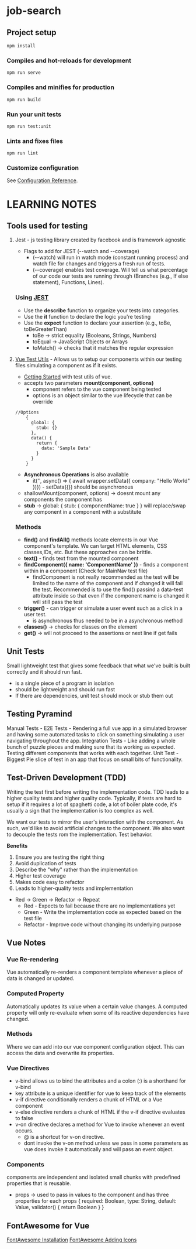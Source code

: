 # job-search

## Project setup

```
npm install
```

### Compiles and hot-reloads for development

```
npm run serve
```

### Compiles and minifies for production

```
npm run build
```

### Run your unit tests

```
npm run test:unit
```

### Lints and fixes files

```
npm run lint
```

### Customize configuration

See [Configuration Reference](https://cli.vuejs.org/config/).

# LEARNING NOTES

## Tools used for testing

1. Jest - js testing library created by facebook and is framework agnostic

   - Flags to add for JEST (--watch and --coverage)
     - (--watch) will run in watch mode (constant running process) and watch file for changes and triggers a fresh run of tests.
     - (--coverage) enables test coverage. Will tell us what percentage of our code our tests are running through (Branches (e.g., If else statement), Functions, Lines).

   ### Using [JEST](https://jestjs.io/docs/getting-started)

   - Use the **describe** function to organize your tests into categories.
   - Use the **it** function to declare the logic you're testing
   - Use the **expect** function to declare your assertion (e.g., toBe, toBeGreaterThan)
     - toBe -> strict equality (Booleans, Strings, Numbers)
     - toEqual -> JavaScript Objects or Arrays
     - toMatch() -> checks that it matches the regular expression

2. [Vue Test Utils](https://test-utils.vuejs.org/) - Allows us to setup our components within our testing files simulating a component as if it exists.

   - [Getting Started](https://test-utils.vuejs.org/guide/) with test utils of vue.
   - accepts two parameters **mount(component, options)**
     - component refers to the vue component being tested
     - options is an object similar to the vue lifecycle that can be override

   ```
   //Options
       {
         global: {
           stub: {}
         },
         data() {
           return {
             data: 'Sample Data'
           }
         }
       }
   ```

   - **Asynchronous Operations** is also available
     - it('', async() => { await wrapper.setData({ company: "Hello World" })}) - setData({}) should be asynchronous
   - shallowMount(component, options) -> doesnt mount any components the component has
   - **stub** -> global: { stub: { componentName: true } } will replace/swap any component in a component with a substitute

   ### Methods

   - **find()** and **findAll()** methods locate elements in our Vue component's template. We can target HTML elements, CSS classes,IDs, etc. But these approaches can be brittle.
   - **text()** - finds text from the mounted component
   - **findComponent({ name: 'ComponentName' })** - finds a component within in a component (Check for MainNav test file)
     - findComponent is not really recommended as the test will be limited to the name of the component and if changed it will fail the test. Recommended is to use the find() passind a data-test attribute inside so that even if the component name is changed it will still pass the test
   - **trigger()** - can trigger or simulate a user event such as a click in a user test.
     - is asynchronous thus needed to be in a asynchronous method
   - **classes()** -> checks for classes on the element
   - **get()** -> will not proceed to the assertions or next line if get fails

## Unit Tests

Small lightweight test that gives some feedback that what we've built is built correctly and it should run fast.

- is a single piece of a program in isolation
- should be lightweight and should run fast
- If there are dependencies, unit test should mock or stub them out

## Testing Pyramind

Manual Tests -
E2E Tests - Rendering a full vue app in a simulated browser and having some automated tasks to click on something simulating a user navigating throughout the app.
Integration Tests - Like adding a whole bunch of puzzle pieces and making sure that its working as expected. Testing different components that works with each together.
Unit Test - Biggest Pie slice of test in an app that focus on small bits of functionality.

## Test-Driven Development (TDD)

Writing the test first before writing the implementation code. TDD leads to a higher quality tests and higher quality code. Typically, if tests are hard to setup if it requires a lot of spaghetti code, a lot of boiler plate code, it's usually a sign that the implementation is too complex as well.

We want our tests to mirror the user's interaction with the component. As such, we'd like to avoid artificial changes to the component. We also want to decouple the tests rom the implementation. Test behavior.

**Benefits**

1. Ensure you are testing the right thing
2. Avoid duplication of tests
3. Describe the "why" rather than the implementation
4. Higher test coverage
5. Makes code easy to refactor
6. Leads to higher-quality tests and implementation

- Red -> Green -> Refactor -> Repeat
  - Red - Expects to fail because there are no implementations yet
  - Green - Write the implementation code as expected based on the test file
  - Refactor - Improve code without changing its underlying purpose

## Vue Notes

### Vue Re-rendering

Vue automatically re-renders a component template whenever a piece of data is changed or updated.

### Computed Property

Automatically updates its value when a certain value changes. A computed property will only re-evaluate when some of its reactive dependencies have changed.

### Methods

Where we can add into our vue component configuration object. This can access the data and overwrite its properties.

### Vue Directives

- v-bind allows us to bind the attributes and a colon (:) is a shorthand for v-bind
- key attribute is a unique identifier for vue to keep track of the elements
- v-if directive conditionally renders a chunk of HTML or a Vue component
- v-else directive renders a chunk of HTML if the v-if directive evaluates to false
- v-on directive declares a method for Vue to invoke whenever an event occurs.
  - @ is a shortcut for v-on directive.
  - dont invoke the v-on method unless we pass in some parameters as vue does invoke it automatically and will pass an event object.

### Components

components are independent and isolated small chunks with predefined properties that is reusable.

- props -> used to pass in values to the component and has three properties for each props { required: Boolean, type: String, default: Value, validator() { return Boolean } }

## FontAwesome for Vue

[FontAwesome Installation](https://fontawesome.com/docs/web/use-with/vue)
[FontAwesome Adding Icons](https://fontawesome.com/docs/web/use-with/vue/add-icons)
